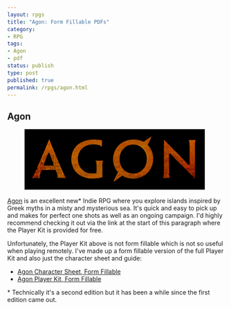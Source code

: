 ```yaml
---
layout: rpgs
title: "Agon: Form Fillable PDFs"
category:
- RPG
tags:
- Agon
- pdf
status: publish
type: post
published: true
permalink: /rpgs/agon.html
---
```

## Agon
<figure width="40%">
<img src="/assets/img/rpgs/agon_title_new.jpg" alt="Agon logo"/>
</figure>

[Agon](http://www.agon-rpg.com/) is an excellent new\* Indie RPG where you explore islands inspired by Greek myths in a misty and mysterious sea. It's quick and easy to pick up and makes for perfect one shots as well as an ongoing campaign. I'd highly recommend checking it out via the link at the start of this paragraph where the Player Kit is provided for free.

Unfortunately, the Player Kit above is not form fillable which is not so useful when playing remotely. I've made up a form fillable version of the full Player Kit and also just the character sheet and guide:

- [Agon Character Sheet, Form Fillable](/assets/docs/Agon_Character_Sheet_Fillable.pdf)
- [Agon Player Kit, Form Fillable](/assets/docs/Agon_Playerkit_Fillable.pdf)

\* Technically it's a second edition but it has been a while since the first edition came out.